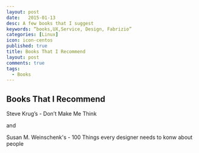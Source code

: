 ```yaml
---
layout: post
date:   2015-01-13
desc: A few books that I suggest
keywords: “books,UX,Service, Design, Fabrizio”
categories: [Linux]
icon: icon-centos
published: true
title: Books That I Recommend
layout: post
comments: true
tags:
  - Books
---
```




## Books That I Recommend

Steve Krug’s - Don’t Make Me Think

and

Susan M. Weinschenk's - 100 Things every designer needs to konw about people
